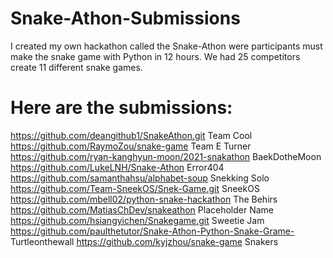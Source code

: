 # Snake-Athon-Submissions
I created my own hackathon called the Snake-Athon were participants must make the snake game with Python in 12 hours. We had 25 competitors create 11 different snake games.
# Here are the submissions:

https://github.com/deangithub1/SnakeAthon.git                       Team Cool
https://github.com/RaymoZou/snake-game                              Team E Turner
https://github.com/ryan-kanghyun-moon/2021-snakathon                BaekDotheMoon
https://github.com/LukeLNH/Snake-Athon                              Error404
https://github.com/samanthahsu/alphabet-soup                        Snekking Solo
https://github.com/Team-SneekOS/Snek-Game.git                       SneekOS
https://github.com/mbell02/python-snake-hackathon                   The Behirs
https://github.com/MatiasChDev/snakeathon                           Placeholder Name
https://github.com/hsiangyichen/Snakegame.git                       Sweetie Jam
https://github.com/paulthetutor/Snake-Athon-Python-Snake-Grame-     Turtleonthewall
https://github.com/kyjzhou/snake-game                               Snakers
